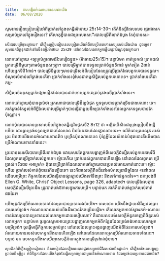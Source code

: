 ```yaml
---
title:  ការបង្កើនអំណោយទានរបស់យើង
date:  06/08/2020
---
```


សូមអានរឿងប្រៀបធៀបអំពីប្រាក់នៅក្នុងខគម្ពីរម៉ាថាយ 25៖14-30។ តើគំនិតអ្វីដែលលេច ធ្លោជាងគេសម្រាប់អ្នកនៅក្នុងរឿងនេះ? តើហេតុអ្វីបានជាព្រះសរសេើរបាវបម្រើពីរនាក់ដំបូង តែពុំបានសរ-

`សើរបាវបម្រើចុងក្រោយ? តើរឿងប្រៀបធៀបនេះបង្រៀនយើងអំពីការប្រើទេពកោសល្យរបស់យើងយ៉ាង ដូចម្តេច? សូមយកចិត្តទុកដាក់ទៅលើខគម្ពីរម៉ាថាយ 25៖29 នៅពេលដែលលោកអ្នកឆ្លើយនូវសំណួរចុងក្រោយ។`

លោកចៅហ្វាយ «ឲ្យគ្រប់គ្នាតាមដំរិះគេរៀងខ្លួន» (ម៉ាថាយ25៖15)។ បន្ទាប់មក គាត់ប្រគល់ ប្រាក់ដល់អ្នកបម្រើនីមួយៗតាមចំនួនខុសៗគ្នា។ បាវបម្រើម្នាក់បានទទួលប្រាក់ចំនួន5ពាន់ ម្នាក់ទៀត 2ពាន់ ហើយអ្នកទីបី1ពាន់។ បាវបម្រើនីមួយៗមានជម្រើសអំពីរបៀបដែលត្រូវប្រើប្រាក់ដែលពួកគេបានទទួល។ ចំណុចសំខាន់នៅត្រង់នេះគឺថា ប្រាក់ទាំងនេះពុំមែនជាកម្មសិទ្ធិរបស់ពួកគេនោះទេ។ ប្រាក់ទាំងនេះគឺជាកម្ម-

សិទ្ធិរបស់មនុស្សម្នាក់ផ្សេងទៀតដែលបានដាក់អោយពួកគេគ្រប់គ្រងលើប្រាក់ទាំងនេះ។

លោកចៅហ្វាយពុំបានខ្វល់ថា អ្នកណាជាបាវបម្រើដ៏ល្អបំផុត ឬទទួលបានប្រាក់ច្រើនជាងគេនោះ ទេ។ គាត់គ្រាន់តែខ្វល់អំពីអ្វីដែលបាវបម្រីម្នាក់ៗបានធ្វើជាមួយនឹងប្រាក់ទាំងនេះដែលពួកគេទទួលបានតែ ប៉ុណ្ណោះ។

លោកប៉ុលបានមានប្រសាសន៍នៅក្នុងខគម្ពីរកូរិនថូសទី2 8៖12 ថា «ដ្បិតបើសិនជាប្រុងប្រៀបនឹងធ្វើហើយ នោះព្រះទ្រង់ទទួលអ្នកតាមដែលមាន មិនមែនតាមដែលគ្មាននោះទេ»។ នៅចំពោះព្រះនេត្រ របស់ព្រះ មិនថាយើងមានអំណោយទានតិច ឬច្រើនប៉ុនណានោះទេ ប៉ុន្តែអ្វីដែលសំខាន់បំផុតនោះគឺយើងបានប្រើអំណោយទានទាំងនេះ។

ព្រះបានសរសើរបាវបម្រើពីរនាក់ដំបូង ដោយសារតែពួកគេបង្ហាញអំពីសេចក្តីជំនឿរបស់ពួកគេតាមវិធីដែលពួកគេប្រើប្រាក់របស់ពួកគេ។ ម្ល៉ោះហើយ ប្រាក់របស់ពួកគេបានកើនឡើង នៅពេលដែលពួកគេ ប្រើប្រាស់។ រីឯបាវ «អាក្រក់» ពុំបានប្រើប្រាក់ដែលលោកចៅហ្វាយបានប្រគល់អោយគាត់នោះទេ។ ម្ល៉ោះ ហើយ ប្រាក់របស់គាត់ពុំបានកើនឡើងទេ។ នេះគឺជាសេចក្តីពិតដ៏នៅអស់កល្បជានិច្ចដែល «នៅពេល យើងបម្រើព្រះ កិច្ចការដែលយើងធ្វើបានផ្សារភ្ជាប់យើងទៅនឹងព្រះ និងទៅកាន់អ្នកដទៃ»។ ដកស្រង់ពី Ellen G. White, Christ’ Object Lessons, page 326, adapted។ បាវបម្រើដែលគ្មានសេចក្តីជំនឿលើព្រះនឹង ត្រូវបាត់បង់ឱកាសក្នុងការបម្រើ។ បន្ទាប់មក គាត់ក៏បាត់បង់ប្រាក់របស់គាត់ផងដែរ។

យើងត្រូវតែប្រើអំណោយទានដែលព្រះបានប្រទានដល់យើង។ ពេលនោះ យើងនឹងថ្វាយសិរីល្អដល់ព្រះនាមរបស់ទ្រង់។ អំណោយទានរបស់យើងនឹងបានរីកចម្រើនឡើង។ តើលោកអ្នកអាចស្វែងរកអំ-ណោយទានដែលព្រះបានប្រទានដល់លោកអ្នកដោយរបៀបណា? គឺដោយលះបង់សេចក្តីអំនួតចេញពីចិត្តរបស់លោកអ្នក។ បន្ទាប់មក ចូរទូលសូមអោយព្រះបង្ហាញលោកអ្នកអំពីកន្លែងដែលទ្រង់ចង់អោយលោកអ្នក បម្រើទ្រង់។ ចូរផ្តើមធ្វើកិច្ចការសម្រាប់ព្រះ នៅពេលដែលព្រះអង្គបង្ហាញយើងអំពីផែនការរបស់ទ្រង់។ អំណោយទានរបស់លោកអ្នកនឹងបានកើនឡើង នៅពេលដែលលោកអ្នកប្រើអំណោយទានទាំងនេះ។ បន្ទាប់ មក លោកអ្នកនឹងរកឃើញសេចក្តីអំណរក្នុងការបម្រើទ្រង់ជាពុំខាន។

`សូមគិតអំពីរឿងប្រៀបធៀបនេះ និងមេរៀនដែលរឿងនេះបានផ្តល់សម្រាប់ជីវិតរបស់យើងផ្ទាល់។ តើរឿងទាំងនេះបង្ហាញប្រាប់យើងអ្វីខ្លះ អំពីកិច្ចការដែលយើងកំពុងតែធ្វើសម្រាប់ព្រះជាមួយនឹងអំណោយទាន ដែលទ្រង់បានប្រទានដល់យើង?`